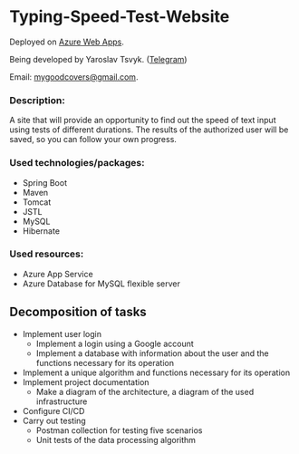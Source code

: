 # Typing-Speed-Test-Website
Deployed on [Azure Web Apps](https://typingspeedtestwebsite.azurewebsites.net).

Being developed by Yaroslav Tsvyk. ([Telegram](https://t.me/EdenMonde))

Email: mygoodcovers@gmail.com.

### Description:

A site that will provide an opportunity to find out the speed of text input using tests of different durations. The results of the authorized user will be saved, so you can follow your own progress.

### Used technologies/packages: 
- Spring Boot
- Maven
- Tomcat
- JSTL
- MySQL
- Hibernate

### Used resources: 
- Azure App Service
- Azure Database for MySQL flexible server

## Decomposition of tasks
- Implement user login
  - Implement a login using a Google account
  - Implement a database with information about the user and the functions necessary for its operation
- Implement a unique algorithm and functions necessary for its operation
- Implement project documentation
  - Make a diagram of the architecture, a diagram of the used infrastructure
- Configure CI/CD
- Carry out testing
  - Postman collection for testing five scenarios
  - Unit tests of the data processing algorithm
